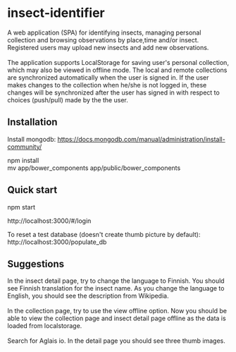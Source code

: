 # insect-identifier

A web application (SPA) for identifying insects, managing personal collection and
browsing observations by place,time and/or insect. Registered users may upload new
insects and add new observations.
<br><br>
The application supports LocalStorage for saving user's personal collection, which may also be viewed in
offline mode. The local and remote collections are synchronized automatically when the user is signed in.
If the user makes changes to the collection when he/she is not logged in, these changes will be synchronized
after the user has signed in with respect to choices (push/pull) made by the the user.

## Installation

Install mongodb: https://docs.mongodb.com/manual/administration/install-community/<br/>

npm install<br/>
mv app/bower_components app/public/bower_components

## Quick start

npm start

http://localhost:3000/#/login

To reset a test database (doesn't create thumb picture by default): http://localhost:3000/populate_db

## Suggestions

In the insect detail page, try to change the language to Finnish.
You should see Finnish translation for the insect name.
As you change the language to English, you should see the description
from Wikipedia.<br/><br>
In the collection page, try to use the view offline option. Now you
should be able to view the collection page and insect detail page offline
as the data is loaded from localstorage. <br/><br>
Search for Aglais io. In the detail page you should see three thumb images.
